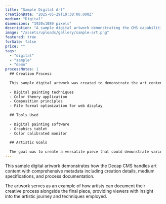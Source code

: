 ```yaml
---
title: "Sample Digital Art"
creationDate: "2025-05-29T19:38:00.000Z"
medium: "Digital"
dimensions: "1920x1080 pixels"
description: "A sample digital artwork demonstrating the CMS capabilities for art content management."
image: "/assets/uploads/gallery/sample-art.png"
featured: true
forSale: false
price: ""
tags:
  - "digital"
  - "sample"
  - "demo"
processNotes: |
  ## Creation Process
  
  This sample digital artwork was created to demonstrate the art content management capabilities of the CMS. The piece showcases:
  
  - Digital painting techniques
  - Color theory application
  - Composition principles
  - File format optimization for web display
  
  ## Tools Used
  
  - Digital painting software
  - Graphics tablet
  - Color calibrated monitor
  
  ## Artistic Goals
  
  The goal was to create a versatile piece that could demonstrate various aspects of digital art creation while serving as a placeholder for the content management system.
---
```


This sample digital artwork demonstrates how the Decap CMS handles art content with comprehensive metadata including creation details, medium specifications, and process documentation.

The artwork serves as an example of how artists can document their creative process alongside the final piece, providing viewers with insight into the artistic journey and techniques employed.